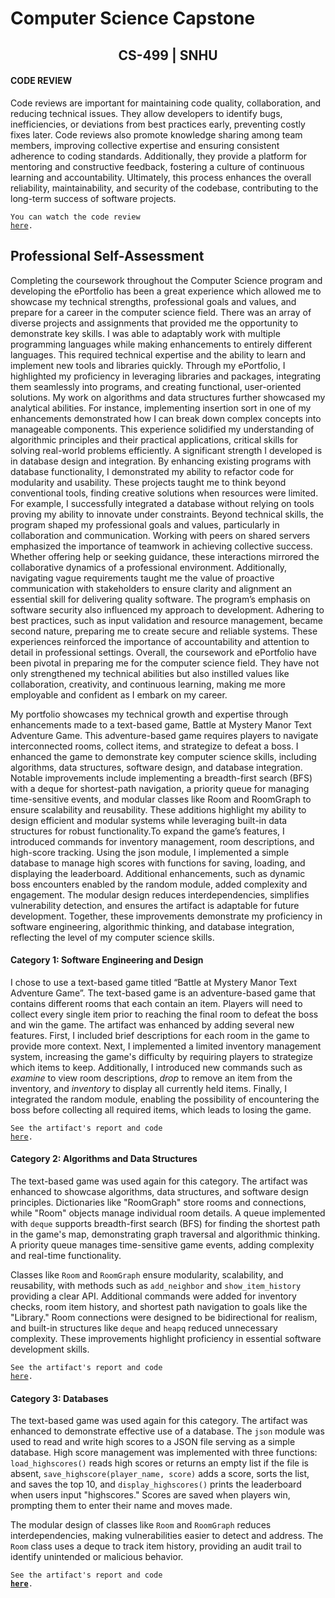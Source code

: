 # Computer Science Capstone
  
## <center>CS-499 | SNHU</center>

#### CODE REVIEW

Code reviews are important for maintaining code quality, collaboration, and reducing technical issues. They allow developers to identify bugs, inefficiencies, or deviations from best practices early, preventing costly fixes later. Code reviews also promote knowledge sharing among team members, improving collective expertise and ensuring consistent adherence to coding standards. Additionally, they provide a platform for mentoring and constructive feedback, fostering a culture of continuous learning and accountability. Ultimately, this process enhances the overall reliability, maintainability, and security of the codebase, contributing to the long-term success of software projects. 

<code>You can watch the code review <a href="https://www.youtube.com/watch?v=N_TAyv-Cbd4">here</a>.</code>

## Professional Self-Assessment

Completing the coursework throughout the Computer Science program and developing the ePortfolio has been a great experience which allowed me to showcase my technical strengths, professional goals and values, and prepare for a career in the computer science field. There was an array of diverse projects and assignments that provided me the opportunity to demonstrate key skills. I was able to adaptably work with multiple programming languages while making enhancements to entirely different languages. This required technical expertise and the ability to learn and implement new tools and libraries quickly. Through my ePortfolio, I highlighted my proficiency in leveraging libraries and packages, integrating them seamlessly into programs, and creating functional, user-oriented solutions. My work on algorithms and data structures further showcased my analytical abilities. For instance, implementing insertion sort in one of my enhancements demonstrated how I can break down complex concepts into manageable components. This experience solidified my understanding of algorithmic principles and their practical applications, critical skills for solving real-world problems efficiently. A significant strength I developed is in database design and integration. By enhancing existing programs with database functionality, I demonstrated my ability to refactor code for modularity and usability. These projects taught me to think beyond conventional tools, finding creative solutions when resources were limited. For example, I successfully integrated a database without relying on tools proving my ability to innovate under constraints.
Beyond technical skills, the program shaped my professional goals and values, particularly in collaboration and communication. Working with peers on shared servers emphasized the importance of teamwork in achieving collective success. Whether offering help or seeking guidance, these interactions mirrored the collaborative dynamics of a professional environment. Additionally, navigating vague requirements taught me the value of proactive communication with stakeholders to ensure clarity and alignment an essential skill for delivering quality software. The program’s emphasis on software security also influenced my approach to development. Adhering to best practices, such as input validation and resource management, became second nature, preparing me to create secure and reliable systems. These experiences reinforced the importance of accountability and attention to detail in professional settings. Overall, the coursework and ePortfolio have been pivotal in preparing me for the computer science field. They have not only strengthened my technical abilities but also instilled values like collaboration, creativity, and continuous learning, making me more employable and confident as I embark on my career.

My portfolio showcases my technical growth and expertise through enhancements made to a text-based game, Battle at Mystery Manor Text Adventure Game. This adventure-based game requires players to navigate interconnected rooms, collect items, and strategize to defeat a boss. I enhanced the game to demonstrate key computer science skills, including algorithms, data structures, software design, and database integration. Notable improvements include implementing a breadth-first search (BFS) with a deque for shortest-path navigation, a priority queue for managing time-sensitive events, and modular classes like Room and RoomGraph to ensure scalability and reusability. These additions highlight my ability to design efficient and modular systems while leveraging built-in data structures for robust functionality.To expand the game’s features, I introduced commands for inventory management, room descriptions, and high-score tracking. Using the json module, I implemented a simple database to manage high scores with functions for saving, loading, and displaying the leaderboard. Additional enhancements, such as dynamic boss encounters enabled by the random module, added complexity and engagement. The modular design reduces interdependencies, simplifies vulnerability detection, and ensures the artifact is adaptable for future development. Together, these improvements demonstrate my proficiency in software engineering, algorithmic thinking, and database integration, reflecting the level of my computer science skills.


#### Category 1: Software Engineering and Design

I chose to use a text-based game titled “Battle at Mystery Manor Text Adventure Game”. The text-based game is an adventure-based game that contains different rooms that each contain an item. Players will need to collect every single item prior to reaching the final room to defeat the boss and win the game. The artifact was enhanced by adding several new features. First, I included brief descriptions for each room in the game to provide more context. Next, I implemented a limited inventory management system, increasing the game's difficulty by requiring players to strategize which items to keep. Additionally, I introduced new commands such as *examine* to view room descriptions, *drop* to remove an item from the inventory, and *inventory* to display all currently held items. Finally, I integrated the random module, enabling the possibility of encountering the boss before collecting all required items, which leads to losing the game.
<center>
  <a href="https://github.com/victorzs78/ePortfolio">
  </a>
</center>
  
<code>See the artifact's report and code <a href="https://github.com/victorzs78/ePortfolio/tree/main/Enhancement%20One%3A%20Software%20Design%20and%20Engineering">here</a>.</code>

#### Category 2: Algorithms and Data Structures

The text-based game was used again for this category. The artifact was enhanced to showcase algorithms, data structures, and software design principles. Dictionaries like "RoomGraph" store rooms and connections, while "Room" objects manage individual room details. A queue implemented with `deque` supports breadth-first search (BFS) for finding the shortest path in the game's map, demonstrating graph traversal and algorithmic thinking. A priority queue manages time-sensitive game events, adding complexity and real-time functionality. 

Classes like `Room` and `RoomGraph` ensure modularity, scalability, and reusability, with methods such as `add_neighbor` and `show_item_history` providing a clear API. Additional commands were added for inventory checks, room item history, and shortest path navigation to goals like the "Library." Room connections were designed to be bidirectional for realism, and built-in structures like `deque` and `heapq` reduced unnecessary complexity. These improvements highlight proficiency in essential software development skills. 

<center>
  <a href="https://github.com/victorzs78/victorzs78.github.io/new/main" title="Click me to view the artifact report">
  </a>
</center>
  
<code>See the artifact's report and code <a href="https://github.com/victorzs78/ePortfolio/tree/5e4915780a6533eabcc211571e217a7896063829/Enhancement%20Two%3A%20Algorithms%20and%20Data%20Structure">here</a>.</code>

#### Category 3: Databases

The text-based game was used again for this category. The artifact was enhanced to demonstrate effective use of a database. The `json` module was used to read and write high scores to a JSON file serving as a simple database. High score management was implemented with three functions: `load_highscores()` reads high scores or returns an empty list if the file is absent, `save_highscore(player_name, score)` adds a score, sorts the list, and saves the top 10, and `display_highscores()` prints the leaderboard when users input "highscores." Scores are saved when players win, prompting them to enter their name and moves made.

The modular design of classes like `Room` and `RoomGraph` reduces interdependencies, making vulnerabilities easier to detect and address. The `Room` class uses a deque to track item history, providing an audit trail to identify unintended or malicious behavior.
<center>
  <a href="https://github.com/victorzs78/victorzs78.github.io/new/main">
  </a>
</center>

  <code>See the artifact's report and code <b><a href="https://github.com/victorzs78/ePortfolio/tree/main/Enhancement%20Three%3A%20Databases" title="Click me to view the artifact report">here</a></b>.</code>

